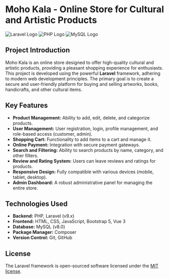 # Moho Kala - Online Store for Cultural and Artistic Products

![Laravel Logo](https://img.shields.io/badge/Laravel-v9.19x-orange.svg?style=flat-square)
![PHP Logo](https://img.shields.io/badge/PHP-v8.0.2+-blue.svg?style=flat-square)
![MySQL Logo](https://img.shields.io/badge/MySQL-v8.0+-green.svg?style=flat-square)

## Project Introduction

Moho Kala is an online store designed to offer high-quality cultural and artistic products, providing a pleasant shopping experience for enthusiasts. This project is developed using the powerful **Laravel** framework, adhering to modern web development principles. The primary goal is to create a secure and user-friendly platform for buying and selling artworks, books, handicrafts, and other cultural items.

## Key Features

*   **Product Management:** Ability to add, edit, delete, and categorize products.
*   **User Management:** User registration, login, profile management, and role-based access (customer, admin).
*   **Shopping Cart:** Functionality to add items to a cart and manage it.
*   **Online Payment:** Integration with secure payment gateways.
*   **Search and Filtering:** Ability to search products by name, category, and other filters.
*   **Review and Rating System:** Users can leave reviews and ratings for products.
*   **Responsive Design:** Fully compatible with various devices (mobile, tablet, desktop).
*   **Admin Dashboard:** A robust administrative panel for managing the entire store.

## Technologies Used

*   **Backend:** PHP, Laravel (v9.x)
*   **Frontend:** HTML, CSS, JavaScript, Bootstrap 5, Vue 3
*   **Database:** MySQL (v8.0)
*   **Package Manager:** Composer
*   **Version Control:** Git, GitHub

## License

The Laravel framework is open-sourced software licensed under the [MIT license](https://opensource.org/licenses/MIT).
